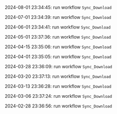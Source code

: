 2024-08-01 23:34:45: run workflow `Sync_Download` 

2024-07-01 23:34:39: run workflow `Sync_Download` 

2024-06-01 23:34:41: run workflow `Sync_Download` 

2024-05-01 23:37:36: run workflow `Sync_Download` 

2024-04-15 23:35:06: run workflow `Sync_Download` 

2024-04-01 23:35:05: run workflow `Sync_Download` 

2024-03-28 23:36:09: run workflow `Sync_Download` 

2024-03-20 23:37:13: run workflow `Sync_Download` 

2024-03-13 23:36:28: run workflow `Sync_Download` 

2024-03-06 23:37:24: run workflow `Sync_Download` 

2024-02-28 23:36:56: run workflow `Sync_Download` 


